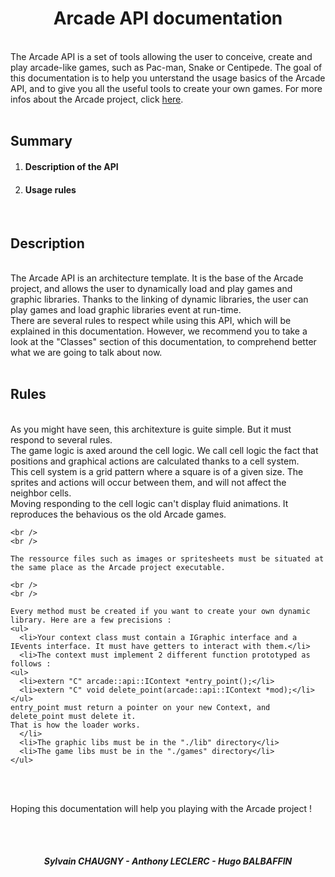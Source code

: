 <div class="readme">

  <div class="title">
    <center><h1>Arcade API documentation</h1></center>
  </div>

  <br />

  <div class="intro">
    The Arcade API is a set of tools allowing the user to conceive, create and play arcade-like games, such as Pac-man, Snake or Centipede.
    The goal of this documentation is to help you unterstand the usage basics of the Arcade API, and to give you all the useful tools to create your own games.
    For more infos about the Arcade project, click <a href='https://www.youtube.com/watch?v=dQw4w9WgXcQ'>here</a>.
  </div>

  <br />

  <div class="menu">
    <h2>Summary</h2>
    <ol>
      <li><h4>Description of the API</h4></li>
      <li><h4>Usage rules</h4></li>
    </ol>
  </div>

  <br />

  <div class="Description">
    <h2>Description</h2>
    <br />
    The Arcade API is an architecture template. It is the base of the Arcade project, and allows the user to dynamically load and play games and graphic libraries.
    Thanks to the linking of dynamic libraries, the user can play games and load graphic libraries event at run-time.
    <br />
    There are several rules to respect while using this API, which will be explained in this documentation.
    However, we recommend you to take a look at the "Classes" section of this documentation, to comprehend better what we are going to talk about now.
  </div>

  <br />

  <div class="Rules">
    <h2>Rules</h2>
    <br />
    As you might have seen, this architexture is guite simple. But it must respond to several rules.
    <br />
    The game logic is axed around the cell logic. We call cell logic the fact that positions and graphical actions are calculated thanks to a cell system.
    <br />
    This cell system is a grid pattern where a square is of a given size. The sprites and actions will occur between them, and will not affect the neighbor cells.
    <br />
    Moving responding to the cell logic can't display fluid animations. It reproduces the behavious os the old Arcade games.

    <br />
    <br />

    The ressource files such as images or spritesheets must be situated at the same place as the Arcade project executable.

    <br />
    <br />

    Every method must be created if you want to create your own dynamic library. Here are a few precisions :
    <ul>
      <li>Your context class must contain a IGraphic interface and a IEvents interface. It must have getters to interact with them.</li>
      <li>The context must implement 2 different function prototyped as follows :
	<ul>
	  <li>extern "C" arcade::api::IContext *entry_point();</li>
	  <li>extern "C" void delete_point(arcade::api::IContext *mod);</li>
	</ul>
	entry_point must return a pointer on your new Context, and delete_point must delete it.
	That is how the loader works.
      </li>
      <li>The graphic libs must be in the "./lib" directory</li>
      <li>The game libs must be in the "./games" directory</li>
    </ul>
  </div>

  <br />
  <br />

  Hoping this documentation will help you playing with the Arcade project !

  <br />
  <br />

  <center><h5>Sylvain CHAUGNY - Anthony LECLERC - Hugo BALBAFFIN</h5></center>
</div>
